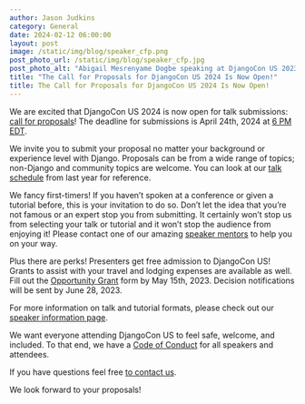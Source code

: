 ```yaml
---
author: Jason Judkins
category: General
date: 2024-02-12 06:00:00
layout: post
image: /static/img/blog/speaker_cfp.png
post_photo_url: /static/img/blog/speaker_cfp.jpg
post_photo_alt: "Abigail Mesrenyame Dogbe speaking at DjangoCon US 2023"
title: "The Call for Proposals for DjangoCon US 2024 Is Now Open!"
title: The Call for Proposals for DjangoCon US 2024 Is Now Open!
---
```

<!-- Todo: Need dates and where to submit proposals. Also need to update the link to the CFP. -->
We are excited that DjangoCon US 2024 is now open for talk submissions: [call for proposals](https://pretalx.com/djangocon-2023/cfp)! The deadline for submissions is April 24th, 2024 at [6 PM EDT](https://time.is/0600PM_15_May_2023_in_Durham,_United_States?DjangoCon_US_CFP_Closes).

We invite you to submit your proposal no matter your background or experience level with Django. Proposals can be from a wide range of topics; non-Django and community topics are welcome. You can look at our [talk schedule](https://2023.djangocon.us/talks/) from last year for reference.

We fancy first-timers! If you haven’t spoken at a conference or given a tutorial before, this is your invitation to do so. Don’t let the idea that you’re not famous or an expert stop you from submitting. It certainly won’t stop us from selecting your talk or tutorial and it won’t stop the audience from enjoying it! Please contact one of our amazing [speaker mentors](https://2023.djangocon.us/speaking/speaker-resources/) to help you on your way.
<!-- Todo: Add link to correct opportunity grant form. -->
Plus there are perks! Presenters get free admission to DjangoCon US! Grants to assist with your travel and lodging expenses are available as well. Fill out the [Opportunity Grant](https://docs.google.com/forms/d/1yc1HqqcJwi669vxTTs1daJbTeiNYwqM2h3gIgqbpWVE/viewform) form by May 15th, 2023. Decision notifications will be sent by June 28, 2023.

For more information on talk and tutorial formats, please check out our [speaker information page](https://2024.djangocon.us/speaking/).

We want everyone attending DjangoCon US to feel safe, welcome, and included. To that end, we have a [Code of Conduct](https://2024.djangocon.us/conduct/) for all speakers and attendees.

If you have questions feel free [to contact us](mailto:hello@djangocon.us).

We look forward to your proposals!
